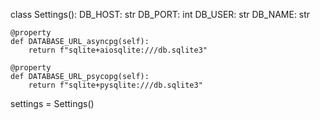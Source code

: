 class Settings():
    DB_HOST: str
    DB_PORT: int
    DB_USER: str
    DB_NAME: str
    
    @property
    def DATABASE_URL_asyncpg(self):
        return f"sqlite+aiosqlite:///db.sqlite3"

    @property
    def DATABASE_URL_psycopg(self):
        return f"sqlite+pysqlite:///db.sqlite3"
    
settings = Settings()
